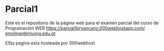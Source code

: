 # Parcial1
Este es el repositorio de la página web para el examen parcial del curso de Programación WEB
https://parcial1bryancano.000webhostapp.com/
emolinar@miumg.edu.gt

ESta pagina esta hosteada por 000webhost
